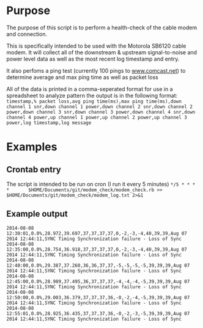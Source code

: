 # Purpose
The purpose of this script is to perform a health-check of the cable modem and connection.

This is specifically intended to be used with the Motorola SB6120 cable modem. It will collect all of the downstream & upstream signal-to-noise and power level data as well as the most recent log timestamp and entry.

It also perfoms a ping test (currently 100 pings to www.comcast.net) to determine average and max ping time as well as packet loss

All of the data is printed in a comma-seperated format for use in a spreadsheet to analyze pattern
the output is in the following format:
`timestamp,% packet loss,avg ping time(ms),max ping time(ms),down channel 1 snr,down channel 1 power,down channel 2 snr,down channel 2 power,down channel 3 snr,down channel 3 power,down channel 4 snr,down channel 4 power,up channel 1 power,up channel 2 power,up channel 3 power,log timestamp,log message`

# Examples
## Crontab entry
The script is intended to be run on cron (I run it every 5 minutes)
`*/5 * * * *       $HOME/Documents/git/modem_check/modem_check.rb >> $HOME/Documents/git/modem_check/modem_log.txt 2>&1`

## Example output
```
2014-08-08 12:30:01,0.0%,28.972,39.697,37,37,37,37,0,-2,-3,-4,40,39,39,Aug 07 2014 12:44:11,SYNC Timing Synchronization failure - Loss of Sync
2014-08-08 12:35:00,0.0%,28.754,36.918,37,37,37,37,0,-2,-3,-4,40,39,39,Aug 07 2014 12:44:11,SYNC Timing Synchronization failure - Loss of Sync
2014-08-08 12:40:00,0.0%,29.387,37.260,36,36,37,37,-5,-5,-5,-5,39,39,39,Aug 07 2014 12:44:11,SYNC Timing Synchronization failure - Loss of Sync
2014-08-08 12:45:00,0.0%,28.989,37.495,36,37,37,37,-4,-4,-4,-5,39,39,39,Aug 07 2014 12:44:11,SYNC Timing Synchronization failure - Loss of Sync
2014-08-08 12:50:00,0.0%,29.003,36.379,37,37,37,36,-0,-2,-4,-5,39,39,39,Aug 07 2014 12:44:11,SYNC Timing Synchronization failure - Loss of Sync
2014-08-08 12:55:01,0.0%,28.925,36.435,37,37,37,36,-0,-2,-3,-5,39,39,39,Aug 07 2014 12:44:11,SYNC Timing Synchronization failure - Loss of Sync
```
